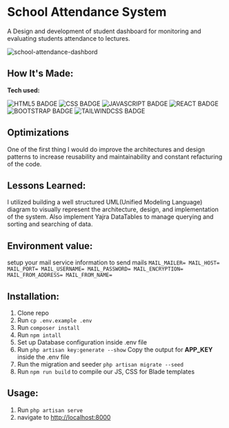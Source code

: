 # School Attendance System

A Design and development of student dashboard for monitoring and evaluating students attendance to lectures.

![school-attendance-dashbord](https://github.com/Aladdin4u/jobhunt/assets/101972392/e1a54f7d-5500-4b3a-b531-6b738a80a9a1)

## How It's Made:

**Tech used:** <p>![HTML5 BADGE](https://img.shields.io/static/v1?label=|&message=HTML5&color=23555f&style=plastic&logo=html5) ![CSS BADGE](https://img.shields.io/static/v1?label=|&message=CSS3&color=285f65&style=plastic&logo=css3) ![JAVASCRIPT BADGE](https://img.shields.io/static/v1?label=|&message=JAVASCRIPT&color=3c7f5d&style=plastic&logo=javascript) ![REACT BADGE](https://img.shields.io/static/v1?label=|&message=LARAVEL&color=red&style=plastic&logo=laravel) ![BOOTSTRAP BADGE](https://img.shields.io/static/v1?label=|&message=BOOTSRAP&color=purple&style=plastic&logo=bootstrap) ![TAILWINDCSS BADGE](https://img.shields.io/static/v1?label=%7C&message=TAILWIND&color=15b8c5&style=plastic&logo=tailwindcss)</p>

## Optimizations

One of the first thing I would do improve the architectures and design patterns to increase reusability and maintainability and constant refacturing of the code.

## Lessons Learned:

I utilized building a well structured UML(Unified Modeling Language) diagram to visually represent the architecture, design, and implementation of the system. Also implement Yajra DataTables to manage querying and sorting and searching of data.

## Environment value:
setup your mail service information to send mails
``
MAIL_MAILER=
MAIL_HOST=
MAIL_PORT=
MAIL_USERNAME=
MAIL_PASSWORD=
MAIL_ENCRYPTION=
MAIL_FROM_ADDRESS=
MAIL_FROM_NAME=
``

## Installation:

1. Clone repo
1. Run `cp .env.example .env`
1. Run `composer install`
1. Run `npm intall`
1. Set up Database configuration inside .env file
1. Run `php artisan key:generate --show` Copy the output for **APP_KEY** inside the .env file
1. Run the migration and seeder `php artisan migrate --seed`
1. Run `npm run build` to compile our JS, CSS for Blade templates

## Usage:

1. Run `php artisan serve`
1. navigate to [http://localhost:8000](http://localhost:8000)

